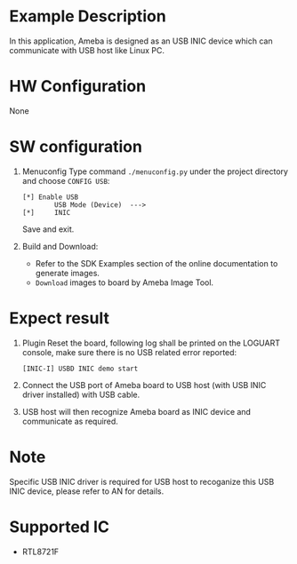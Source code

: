 # Example Description

In this application, Ameba is designed as an USB INIC device which can communicate with USB host like Linux PC.

# HW Configuration

None

# SW configuration

1. Menuconfig
	Type command `./menuconfig.py` under the project directory and choose `CONFIG USB`:
	```
	[*] Enable USB
			USB Mode (Device)  --->
	[*] 	INIC
	```
	Save and exit.

2. Build and Download:
   * Refer to the SDK Examples section of the online documentation to generate images.
   * `Download` images to board by Ameba Image Tool.

# Expect result

1. Plugin Reset the board, following log shall be printed on the LOGUART console, make sure there is no USB related error reported:
	```
	[INIC-I] USBD INIC demo start
	```

2. Connect the USB port of Ameba board to USB host (with USB INIC driver installed) with USB cable.

3. USB host will then recognize Ameba board as INIC device and communicate as required.

# Note

Specific USB INIC driver is required for USB host to recoganize this USB INIC device, please refer to AN for details.

# Supported IC

- RTL8721F

